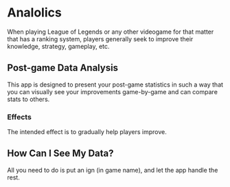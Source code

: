 # Analolics

When playing League of Legends or any other videogame for that matter that has a ranking system, players generally seek
to improve their knowledge, strategy, gameplay, etc.

## Post-game Data Analysis

This app is designed to present your post-game statistics in such a way that you can visually see your 
improvements game-by-game and can compare stats to others. 


### Effects

The intended effect is to gradually help players improve.

## How Can I See My Data?

All you need to do is put an ign (in game name), and let the app handle the rest.
